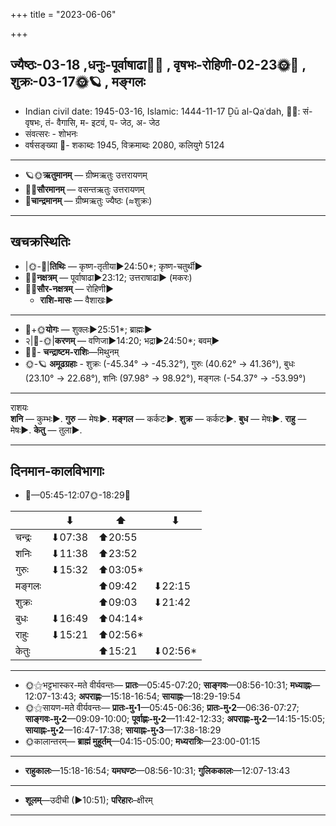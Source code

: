 +++
title = "2023-06-06"

+++
## ज्यैष्ठः-03-18  ,धनुः-पूर्वाषाढा🌛🌌  ,  वृषभः-रोहिणी-02-23🌞🌌  ,  शुक्रः-03-17🌞🪐  , मङ्गलः
- Indian civil date: 1945-03-16, Islamic: 1444-11-17 Ḏū al-Qaʿdah, 🌌🌞: सं- वृषभः, तं- वैगासि, म- इटवं, प- जेठ, अ- जेठ
- संवत्सरः - शोभनः
- वर्षसङ्ख्या 🌛- शकाब्दः 1945, विक्रमाब्दः 2080, कलियुगे 5124
___________________
- 🪐🌞**ऋतुमानम्** — ग्रीष्मऋतुः उत्तरायणम्
- 🌌🌞**सौरमानम्** — वसन्तऋतुः उत्तरायणम्
- 🌛**चान्द्रमानम्** — ग्रीष्मऋतुः ज्यैष्ठः (≈शुक्रः)
___________________


## खचक्रस्थितिः
- |🌞-🌛|**तिथिः** — कृष्ण-तृतीया►24:50*; कृष्ण-चतुर्थी►  
- 🌌🌛**नक्षत्रम्** — पूर्वाषाढा►23:12; उत्तराषाढा► (मकरः)  
- 🌌🌞**सौर-नक्षत्रम्** — रोहिणी►  
  - **राशि-मासः** — वैशाखः► 
___________________
- 🌛+🌞**योगः** — शुक्लः►25:51*; ब्राह्मः►  
- २|🌛-🌞|**करणम्** — वणिजा►14:20; भद्रा►24:50*; बवम्►  
- 🌌🌛- **चन्द्राष्टम-राशिः**—मिथुनम्  
- 🌞-🪐 **अमूढग्रहाः** - शुक्रः (-45.34° → -45.32°), गुरुः (40.62° → 41.36°), बुधः (23.10° → 22.68°), शनिः (97.98° → 98.92°), मङ्गलः (-54.37° → -53.99°)
___________________
राशयः  
**शनि** — कुम्भः►. **गुरु** — मेषः►. **मङ्गल** — कर्कटः►. **शुक्र** — कर्कटः►. **बुध** — मेषः►. **राहु** — मेषः►. **केतु** — तुला►. 
___________________


## दिनमान-कालविभागाः
- 🌅—05:45-12:07🌞-18:29🌇  

|      |⬇     |⬆     |⬇     |
|------|-----|-----|------|
|चन्द्रः|⬇07:38 |⬆20:55 |     |
|शनिः   |⬇11:38 |⬆23:52 |     |
|गुरुः  |⬇15:32 |⬆03:05*|     |
|मङ्गलः |     |⬆09:42 |⬇22:15 |
|शुक्रः |     |⬆09:03 |⬇21:42 |
|बुधः   |⬇16:49 |⬆04:14*|     |
|राहुः  |⬇15:21 |⬆02:56*|     |
|केतुः  |     |⬆15:21 |⬇02:56*|
___________________
- 🌞⚝भट्टभास्कर-मते वीर्यवन्तः— **प्रातः**—05:45-07:20; **साङ्गवः**—08:56-10:31; **मध्याह्नः**—12:07-13:43; **अपराह्णः**—15:18-16:54; **सायाह्नः**—18:29-19:54  
- 🌞⚝सायण-मते वीर्यवन्तः— **प्रातः-मु॰1**—05:45-06:36; **प्रातः-मु॰2**—06:36-07:27; **साङ्गवः-मु॰2**—09:09-10:00; **पूर्वाह्णः-मु॰2**—11:42-12:33; **अपराह्णः-मु॰2**—14:15-15:05; **सायाह्नः-मु॰2**—16:47-17:38; **सायाह्नः-मु॰3**—17:38-18:29  
- 🌞कालान्तरम्— **ब्राह्मं मुहूर्तम्**—04:15-05:00; **मध्यरात्रिः**—23:00-01:15  
___________________
- **राहुकालः**—15:18-16:54; **यमघण्टः**—08:56-10:31; **गुलिककालः**—12:07-13:43  
___________________
- **शूलम्**—उदीची (►10:51); **परिहारः**–क्षीरम्  
___________________
